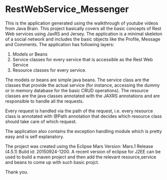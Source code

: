 # RestWebService_Messenger
This is the application generated using the walkthrough of youtube videos from Java Brain. This project basically covers all the basic concepts of Rest Web services using JaxRS and Jersey.
The application is a minimal skeleton of a social network and includes the basic objects like the Profile, Message and Comments.
The application has following layers:
1) Models or Beans
2) Service classes for every service that is accessible as the Rest Web Service
3) Resource classes for every service.

The models or beans are simple java beans. The service class are the classes that provide the actual service (for instance, accessing the dummy
or in memory database for the basic CRUD operations).
The resource classes are the java classes annotated with the JAXRS annotations and are responsible to handle all the requests.

Every request is handled via the path of the request, i.e. every resource class is annotated with @Path annotation that decides which resource
class should take care of which request.

The application also contains the exception handling module which is pretty easy and is self explanatory.

The project was created using the Eclipse Mars Version: Mars.1 Release (4.5.1) Build id: 20150924-1200.
A recent version of eclipse for J2EE can be used to build a maven project and then add the relevant resource,service and beans to come up with
such basic projct.

Thank you.

